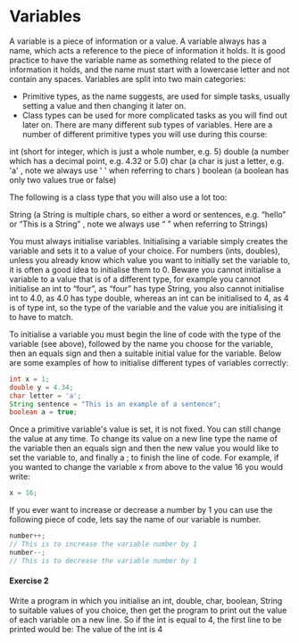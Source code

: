 Variables
=============
A variable is a piece of information or a value.  A variable always has a name, which acts a reference to the piece of information it holds.  It is good practice to have the variable name as something related to the piece of information it holds, and the name must start with a lowercase letter and not contain any spaces.  Variables are split into two main categories: 
- Primitive types, as the name suggests, are used for simple tasks, usually setting a value and then changing it later on.  
- Class types can be used for more complicated tasks as you will find out later on.  There are many different sub types of variables.  Here are a number of different primitive types you will use during this course:

int (short for integer, which is just a whole number, e.g. 5)
double (a number which has a decimal point, e.g. 4.32 or 5.0)
char (a char is just a letter, e.g. 'a' , note we always use ' ' when referring to chars )
boolean (a boolean has only two values true or false)

The following is a class type that you will also use a lot too:

String (a String is multiple chars, so either a word or sentences, e.g. “hello” or “This is a String” , note we always use “ ” when referring to Strings)

You must always initialise variables.  Initialising a variable simply creates the variable and sets it to a value of your choice.  For numbers (ints, doubles), unless you already know which value you want to initially set the variable to, it is often a good idea to initialise them to 0.  Beware you cannot initialise a variable to a value that is of a different type, for example you cannot initialise an int to “four”, as “four” has type String, you also cannot initialise int to 4.0, as 4.0 has type double, whereas an int can be initialised to 4, as 4 is of type int, so the type of the variable and the value you are initialising it to have to match.

To initialise a variable you must begin the line of code with the type of the variable (see above), followed by the name you choose for the variable, then an equals sign and then a suitable initial value for the variable.  Below are some examples of how to initialise different types of variables correctly:

```java
int x = 1;
double y = 4.34;
char letter = 'a';
String sentence = "This is an example of a sentence";
boolean a = true;
```

Once a primitive variable's value is set, it is not fixed.  You can still change the value at any time.  To change its value on a new line type the name of the variable then an equals sign and then the new value you would like to set the variable to, and finally a ; to finish the line of code.  For example, if you wanted to change the variable x from above to the value 16 you would write:

```java
x = 16;
```

If you ever want to increase or decrease a number by 1 you can use the following piece of code, lets say the name of our variable is number.

```java
number++;
// This is to increase the variable number by 1
number--;
// This is to decrease the variable number by 1
```

#### Exercise 2 
Write a program in which you initialise an int, double, char, boolean, String to suitable values of you choice, then get the program to print out the value of each variable on a new line.  So if the int is equal to 4, the first line to be printed would be:
The value of the int is 4
